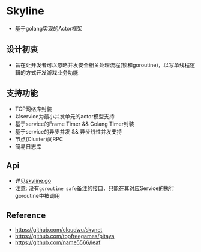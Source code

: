 # Skyline
* 基于golang实现的Actor框架

## 设计初衷
* 旨在让开发者可以忽略并发安全相关处理流程(锁和goroutine)，以写单线程逻辑的方式开发游戏业务功能

## 支持功能
* TCP网络库封装
* 以service为最小并发单元的actor模型支持
* 基于service的Frame Timer && Golang Timer封装
* 基于service的异步并发 && 异步线性并发支持
* 节点(Cluster)间RPC
* 简易日志库

## Api
* 详见[skyline.go](https://github.com/xingshuo/skyline/blob/main/skyline.go#L33)
* 注意: 没有`goroutine safe`备注的接口，只能在其对应Service的执行goroutine中被调用

## Reference
* https://github.com/cloudwu/skynet
* https://github.com/topfreegames/pitaya
* https://github.com/name5566/leaf